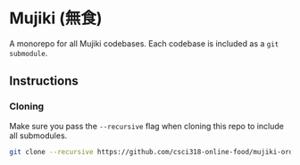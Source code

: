 # Mujiki (無食)

A monorepo for all Mujiki codebases. Each codebase is included as a `git submodule`.

## Instructions

### Cloning

Make sure you pass the `--recursive` flag when cloning this repo to include all submodules.

```sh
git clone --recursive https://github.com/csci318-online-food/mujiki-ordering
```
